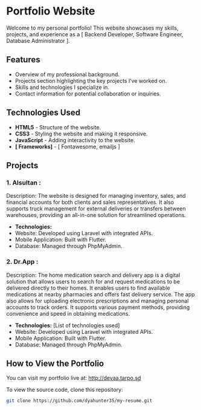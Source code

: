 # Portfolio Website

Welcome to my personal portfolio! This website showcases my skills, projects, and experience as a [ Backend Developer, Software Engineer, Database Administrator ].

## Features

- Overview of my professional background.
- Projects section highlighting the key projects I’ve worked on.
- Skills and technologies I specialize in.
- Contact information for potential collaboration or inquiries.

## Technologies Used

- **HTML5** - Structure of the website.
- **CSS3** - Styling the website and making it responsive.
- **JavaScript** - Adding interactivity to the website.
- **[ Frameworks]** - [ Fontawesome, emailjs ]

## Projects

### 1. Alsultan :

Description: The website is designed for managing inventory, sales, and financial accounts for both clients and sales representatives. It also supports truck management for external deliveries or transfers between warehouses, providing an all-in-one solution for streamlined operations.

- **Technologies:**
- Website: Developed using Laravel with integrated APIs.
- Mobile Application: Built with Flutter.
- Database: Managed through PhpMyAdmin.

### 2. Dr.App :

Description: The home medication search and delivery app is a digital solution that allows users to search for and request medications to be delivered directly to their homes. It enables users to find available medications at nearby pharmacies and offers fast delivery service. The app also allows for uploading electronic prescriptions and managing personal accounts to track orders. It supports various payment methods, providing convenience and speed in obtaining medications.

- **Technologies:** [List of technologies used]
- Website: Developed using Laravel with integrated APIs.
- Mobile Application: Built with Flutter.
- Database: Managed through PhpMyAdmin.

## How to View the Portfolio

You can visit my portfolio live at: http://deyaa.tarpo.sd

To view the source code, clone this repository:

```bash
git clone https://github.com/dyahunter35/my-resume.git
```
